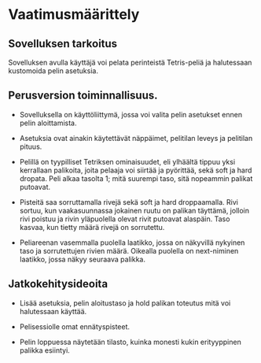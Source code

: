 # Vaatimusmäärittely

## Sovelluksen tarkoitus

Sovelluksen avulla käyttäjä voi pelata perinteistä Tetris-peliä ja halutessaan kustomoida pelin asetuksia.

## Perusversion toiminnallisuus.

- Sovelluksella on käyttöliittymä, jossa voi valita pelin asetukset ennen pelin aloittamista. 

- Asetuksia ovat ainakin käytettävät näppäimet, pelitilan leveys ja pelitilan pituus. 

- Pelillä on tyypilliset Tetriksen ominaisuudet, eli ylhäältä tippuu yksi kerrallaan palikoita, joita pelaaja voi siirtää ja pyörittää, sekä soft ja hard dropata. Peli alkaa tasolta 1; mitä suurempi taso, sitä nopeammin palikat putoavat.  

- Pisteitä saa sorruttamalla rivejä sekä soft ja hard droppaamalla. Rivi sortuu, kun vaakasuunnassa jokainen ruutu on palikan täyttämä, jolloin rivi poistuu ja rivin yläpuolella olevat rivit putoavat alaspäin. Taso kasvaa, kun tietty määrä rivejä on sorrutettu.

- Peliareenan vasemmalla puolella laatikko, jossa on näkyvillä nykyinen taso ja sorrutettujen rivien määrä. Oikealla puolella on next-niminen laatikko, jossa näkyy seuraava palikka.

## Jatkokehitysideoita

- Lisää asetuksia, pelin aloitustaso ja hold palikan toteutus mitä voi halutessaan käyttää.

- Pelisessiolle omat ennätyspisteet. 

- Pelin loppuessa näytetään tilasto, kuinka monesti kukin erityyppinen palikka esiintyi. 





